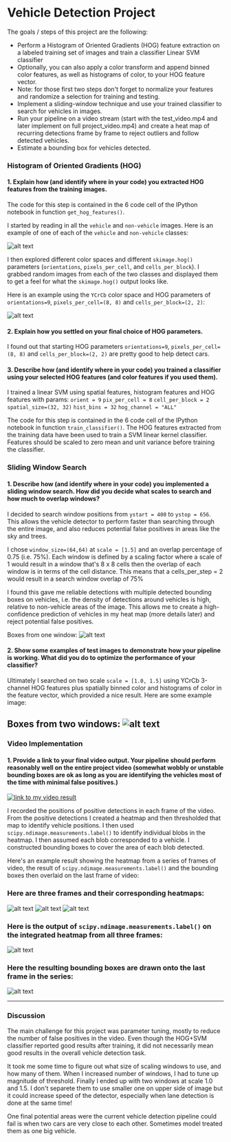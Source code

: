 # Vehicle Detection Project

The goals / steps of this project are the following:

* Perform a Histogram of Oriented Gradients (HOG) feature extraction on a labeled training set of images and train a classifier Linear SVM classifier
* Optionally, you can also apply a color transform and append binned color features, as well as histograms of color, to your HOG feature vector. 
* Note: for those first two steps don't forget to normalize your features and randomize a selection for training and testing.
* Implement a sliding-window technique and use your trained classifier to search for vehicles in images.
* Run your pipeline on a video stream (start with the test_video.mp4 and later implement on full project_video.mp4) and create a heat map of recurring detections frame by frame to reject outliers and follow detected vehicles.
* Estimate a bounding box for vehicles detected.

[//]: # (Image References)
[image1]: ./writeup_img/car_noncar.png
[image2]: ./writeup_img/HOG_example.png
[image3]: ./writeup_img/one_scale.png
[image4]: ./writeup_img/two_scales.png
[image6]: ./writeup_img/labels_map.png
[image7]: ./writeup_img/output_bboxes.png
[image8]: ./writeup_img/heatmap1.png
[image9]: ./writeup_img/heatmap2.png
[image10]: ./writeup_img/heatmap3.png



### Histogram of Oriented Gradients (HOG)

#### 1. Explain how (and identify where in your code) you extracted HOG features from the training images.

The code for this step is contained in the 6 code cell of the IPython notebook in function `get_hog_features()`.  

I started by reading in all the `vehicle` and `non-vehicle` images.  Here is an example of one of each of the `vehicle` and `non-vehicle` classes:

![alt text][image1]

I then explored different color spaces and different `skimage.hog()` parameters (`orientations`, `pixels_per_cell`, and `cells_per_block`).  I grabbed random images from each of the two classes and displayed them to get a feel for what the `skimage.hog()` output looks like.

Here is an example using the `YCrCb` color space and HOG parameters of `orientations=9`, `pixels_per_cell=(8, 8)` and `cells_per_block=(2, 2)`:


![alt text][image2]

#### 2. Explain how you settled on your final choice of HOG parameters.

I found out that starting HOG parameters `orientations=9`, `pixels_per_cell=(8, 8)` and `cells_per_block=(2, 2)` are pretty good to help detect cars.

#### 3. Describe how (and identify where in your code) you trained a classifier using your selected HOG features (and color features if you used them).

I trained a linear SVM using spatial features, histogram features and HOG features with params:
`orient = 9`
`pix_per_cell = 8`
`cell_per_block = 2`
`spatial_size=(32, 32)`
`hist_bins = 32`
`hog_channel = "ALL"`

The code for this step is contained in the 6 code cell of the IPython notebook in function `train_classifier()`. The HOG features extracted from the training data have been used to train a SVM linear kernel classifier. Features should be scaled to zero mean and unit variance before training the classifier.

### Sliding Window Search

#### 1. Describe how (and identify where in your code) you implemented a sliding window search.  How did you decide what scales to search and how much to overlap windows?

I decided to search window positions from `ystart = 400` to `ystop = 656`. This allows the vehicle detector to perform faster than searching through the entire image, and also reduces potential false positives in areas like the sky and trees.

I chose `window_size=(64,64)` at `scale = [1.5]` and an overlap percentage of 0.75 (i.e. 75%). Each window is defined by a scaling factor where a scale of 1 would result in a window that's 8 x 8 cells then the overlap of each window is in terms of the cell distance. This means that a cells_per_step = 2 would result in a search window overlap of 75%

I found this gave me reliable detections with multiple detected bounding boxes on vehicles, i.e. the density of detections around vehicles is high, relative to non-vehicle areas of the image. This allows me to create a high-confidence prediction of vehicles in my heat map (more details later) and reject potential false positives.

Boxes from one window:
![alt text][image3]

#### 2. Show some examples of test images to demonstrate how your pipeline is working.  What did you do to optimize the performance of your classifier?

Ultimately I searched on two scale `scale = [1.0, 1.5]` using YCrCb 3-channel HOG features plus spatially binned color and histograms of color in the feature vector, which provided a nice result.  Here are some example image:

Boxes from two windows:
![alt text][image4]
---

### Video Implementation

#### 1. Provide a link to your final video output.  Your pipeline should perform reasonably well on the entire project video (somewhat wobbly or unstable bounding boxes are ok as long as you are identifying the vehicles most of the time with minimal false positives.)
[![link to my video result](https://img.youtube.com/vi/GAzoAtJP110/0.jpg)](https://youtu.be/GAzoAtJP110)

I recorded the positions of positive detections in each frame of the video.  From the positive detections I created a heatmap and then thresholded that map to identify vehicle positions.  I then used `scipy.ndimage.measurements.label()` to identify individual blobs in the heatmap.  I then assumed each blob corresponded to a vehicle.  I constructed bounding boxes to cover the area of each blob detected.  

Here's an example result showing the heatmap from a series of frames of video, the result of `scipy.ndimage.measurements.label()` and the bounding boxes then overlaid on the last frame of video:

### Here are three frames and their corresponding heatmaps:

![alt text][image8]
![alt text][image9]
![alt text][image10]

### Here is the output of `scipy.ndimage.measurements.label()` on the integrated heatmap from all three frames:
![alt text][image6]

### Here the resulting bounding boxes are drawn onto the last frame in the series:
![alt text][image7]



---

### Discussion

The main challenge for this project was parameter tuning, mostly to reduce the number of false positives in the video. Even though the HOG+SVM classifier reported good results after training, it did not necessarily mean good results in the overall vehicle detection task.

It took me some time to figure out what size of scaling windows to use, and how many of them. When I increased number of windows, I had to tune up magnitude of threshold. Finally I ended up with two windows at scale 1.0 and 1.5. I don't separete them to use smaller one on upper side of image but it could increase speed of the detector, especially when lane detection is done at the same time!

One final potential areas were the current vehicle detection pipeline could fail is when two cars are very close to each other. Sometimes model treated them as one big vehicle.